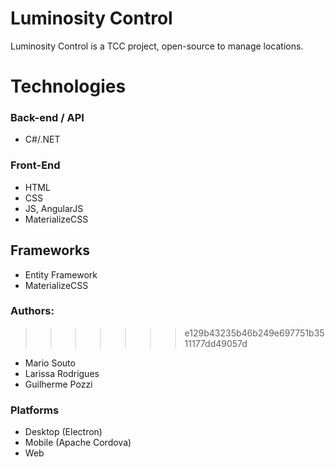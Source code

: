 # Luminosity Control
Luminosity Control is a TCC project, open-source to manage locations.

# Technologies

### Back-end / API
* C#/.NET

### Front-End
* HTML
* CSS
* JS, AngularJS
* MaterializeCSS

## Frameworks
* Entity Framework
* MaterializeCSS

### Authors:
>>>>>>> e129b43235b46b249e697751b3511177dd49057d
* Mario Souto
* Larissa Rodrigues
* Guilherme Pozzi
 
### Platforms

* Desktop (Electron)
* Mobile (Apache Cordova)
* Web
